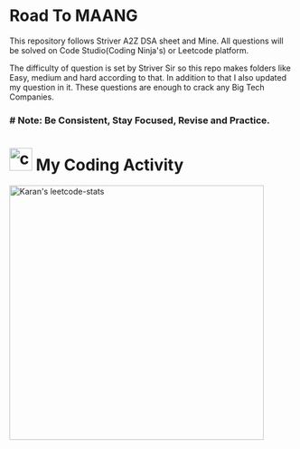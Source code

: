 # Road To MAANG
This repository follows Striver A2Z DSA sheet and Mine. All questions will be solved on Code Studio(Coding Ninja's) or Leetcode platform.

The difficulty of question is set by Striver Sir so this repo makes folders like Easy, medium and hard according to that. In addition to that I also updated my question in it. These questions are enough to crack any Big Tech Companies.

<h3># Note: Be Consistent, Stay Focused, Revise and Practice. </h3>

<h1> <img src="https://github.com/Karan-Dobriyal/Karan-Dobriyal/blob/AssestsBranch/linux-computer.gif" alt="coding penguin" height ="40"> My Coding Activity</h1>

<a href="https://leetcode.com/hatakekaran/"><img src="https://leetcard.jacoblin.cool/hatakekaran?hide=ranking&theme=dark&extension=heatmap" alt="Karan's leetcode-stats" width="450" ></a>

